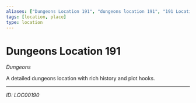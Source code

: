 ```yaml
---
aliases: ["Dungeons Location 191", "dungeons location 191", "191 Location Dungeons"]
tags: [location, place]
type: location
---
```


# Dungeons Location 191

*Dungeons*

A detailed dungeons location with rich history and plot hooks.

---
*ID: LOC00190*